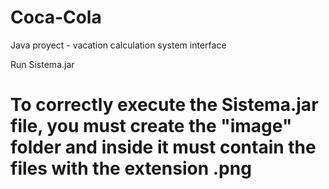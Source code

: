 # Coca-Cola
Java proyect - vacation calculation system interface


Run Sistema.jar
# To correctly execute the Sistema.jar file, you must create the "image" folder and inside it must contain the files with the extension .png
